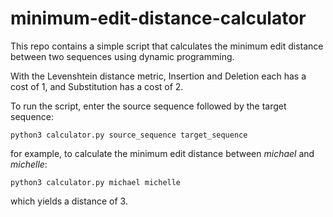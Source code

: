 # minimum-edit-distance-calculator

This repo contains a simple script that calculates the minimum edit distance between two sequences using dynamic programming.

With the Levenshtein distance metric, Insertion and Deletion each has a cost of 1, and Substitution has a cost of 2.

To run the script, enter the source sequence followed by the target sequence:

`python3 calculator.py source_sequence target_sequence`

for example, to calculate the minimum edit distance between *michael* and *michelle*:

`python3 calculator.py michael michelle`

which yields a distance of 3.
